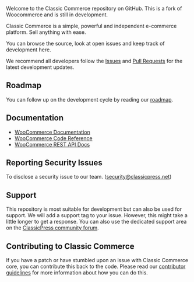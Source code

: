 <!---<p align="center"><a href="https://woocommerce.com/"><img src="https://woocommerce.com/wp-content/themes/woo/images/logo-woocommerce@2x.png" alt="WooCommerce"></a></p>-->

Welcome to the Classic Commerce repository on GitHub. This is a fork of Woocommerce and is still in development. 

Classic Commerce is a simple, powerful and independent e-commerce platform. Sell anything with ease.

You can browse the source, look at open issues and keep track of development here. 

We recommend all developers follow the [Issues](https://github.com/ClassicPress-research/classic-commerce/issues) and [Pull Requests](https://github.com/ClassicPress-research/classic-commerce/pulls) for the latest development updates.

## Roadmap
You can follow up on the development cycle by reading our [roadmap](https://github.com/ClassicPress-research/classic-commerce/wiki/Plugin-Roadmap).

## Documentation
* [WooCommerce Documentation](https://docs.woocommerce.com/documentation/plugins/woocommerce/)
* [WooCommerce Code Reference](https://docs.woocommerce.com/wc-apidocs/)
* [WooCommerce REST API Docs](https://woocommerce.github.io/woocommerce-rest-api-docs/)

## Reporting Security Issues
To disclose a security issue to our team. (security@classicpress.net)

## Support
This repository is most suitable for development but can also be used for support. We will add a support tag to your issue. However, this might take a little longer to get a response. You can also use the dedicated support area on the [ClassicPress community forum](https://forums.classicpress.net/c/plugins/plugin-support/).

## Contributing to Classic Commerce
If you have a patch or have stumbled upon an issue with Classic Commerce core, you can contribute this back to the code. Please read our [contributor guidelines](https://github.com/ClassicPress-research/classic-commerce/blob/master/.github/CONTRIBUTING.md) for more information about how you can do this.
